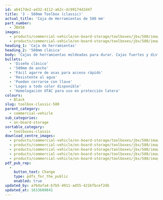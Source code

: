 ```yaml
---
id: a6417de2-ad32-4112-a62c-dc99174d2d47
title: '3 - 580mm Toolbox (classic)'
actual_title: 'Caja de Herramientas de 580 mm'
part_number:
  - JBX58
images:
  - products/commercial-vehicle/on-board-storage/toolboxes/jbx/580/images-lr/Product_Image_776x776_(518x518_focus_area)-JBX58_01.jpg
  - products/commercial-vehicle/on-board-storage/toolboxes/jbx/580/images-lr/Product_Image_776x776_(518x518_focus_area)-JBX58_02.jpg
heading_1: 'Caja de herramientas'
heading_2: '580mm clásica'
body: 'Cajas de herramientas moldeadas para durar. Cajas fuertes y distintivas para vehículos comerciales en una amplia gama de tamaños.'
bullets:
  - 'Diseño clásico'
  - '580mm de ancho'
  - 'Fácil agarre de asas para acceso rápido'
  - 'Resistente al agua'
  - 'Pueden cerrarse con llave'
  - 'Logos a todo color disponible'
  - 'Homologación UTAC para uso en protección latera'
colours:
  - Black
slug: toolbox-classic-580
parent_category:
  - commercial-vehicle
sub_categories:
  - on-board-storage
sortable_category:
  - toolboxes-classic
download_centre_images:
  - products/commercial-vehicle/on-board-storage/toolboxes/jbx/580/images-hr/JBX58_001.jpg
  - products/commercial-vehicle/on-board-storage/toolboxes/jbx/580/images-hr/JBX58_002.jpg
  - products/commercial-vehicle/on-board-storage/toolboxes/jbx/580/images-hr/JBX58_003.jpg
  - products/commercial-vehicle/on-board-storage/toolboxes/jbx/580/images-hr/JBX58_004.jpg
  - products/commercial-vehicle/on-board-storage/toolboxes/jbx/580/images-hr/JBX58_03.JPG
pdf_pub_rep:
  -
    button_text: Change
    type: pdfs_for_the_public
    enabled: true
updated_by: a76dafa4-b7b5-4911-ad55-421bfbcef2db
updated_at: 1633680841
---
```

